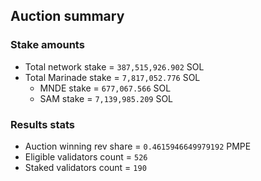 ## Auction summary

### Stake amounts
- Total network stake = `387,515,926.902` SOL
- Total Marinade stake = `7,817,052.776` SOL
  - MNDE stake = `677,067.566` SOL
  - SAM stake = `7,139,985.209` SOL

### Results stats
- Auction winning rev share = `0.4615946649979192` PMPE
- Eligible validators count = `526`
- Staked validators count = `190`
